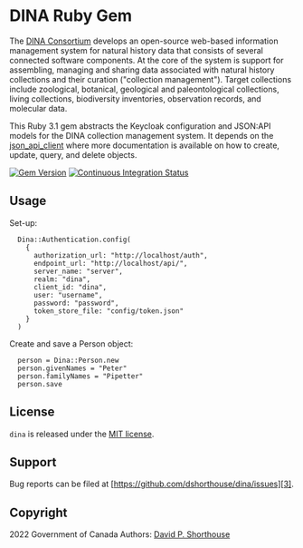 DINA Ruby Gem
=============

The [DINA Consortium][1] develops an open-source web-based information management system for natural history data that consists of several connected software components. At the core of the system is support for assembling, managing and sharing data associated with natural history collections and their curation ("collection management"). Target collections include zoological, botanical, geological and paleontological collections, living collections, biodiversity inventories, observation records, and molecular data.

This Ruby 3.1 gem abstracts the Keycloak configuration and JSON:API models for the DINA collection management system. It depends on the [json_api_client][5] where more documentation is available on how to create, update, query, and delete objects.

[![Gem Version][8]][9]
[![Continuous Integration Status][6]][7]

Usage
-----

Set-up:

```
  Dina::Authentication.config(
    {
      authorization_url: "http://localhost/auth",
      endpoint_url: "http://localhost/api/",
      server_name: "server",
      realm: "dina",
      client_id: "dina",
      user: "username",
      password: "password",
      token_store_file: "config/token.json"
    }
  )
```

Create and save a Person object:

```
  person = Dina::Person.new
  person.givenNames = "Peter"
  person.familyNames = "Pipetter"
  person.save
```


License
-------

`dina` is released under the [MIT license][2].

Support
-------

Bug reports can be filed at [https://github.com/dshorthouse/dina/issues][3].

Copyright
---------
2022 Government of Canada
Authors: [David P. Shorthouse][4]

[1]: https://dina-project.net/
[2]: http://www.opensource.org/licenses/MIT
[3]: https://github.com/dshorthouse/dina/issues
[4]: https://github.com/dshorthouse
[5]: https://github.com/JsonApiClient/json_api_client
[6]: https://github.com/dshorthouse/dina/actions/workflows/ruby.yml/badge.svg
[7]: https://github.com/dshorthouse/dina/actions
[8]: https://badge.fury.io/rb/dina.svg
[9]: http://badge.fury.io/rb/dina
